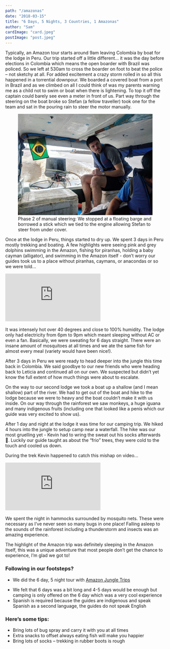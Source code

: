 ```yaml
---
path: "/amazonas"
date: "2018-03-15"
title: "6 Days, 5 Nights, 3 Countries, 1 Amazonas"
author: "Sam"
cardImage: "card.jpeg"
postImage: "post.jpeg"
---
```


Typically, an Amazon tour starts around 9am leaving Colombia by boat for the lodge in Peru. Our trip started off a little different... it was the day before elections in Colombia which means the open boarder with Brazil was policed. So we left at 530am to cross the boarder on foot to beat the police – not sketchy at all. For added excitement a crazy storm rolled in so all this happened in a torrential downpour. We boarded a covered boat from a port in Brazil and as we climbed on all I could think of was my parents warning me as a child not to swim or boat when there is lightening. To top it off the captain could barely see even a meter in front of us. Part way through the steering on the boat broke so Stefan (a fellow traveller) took one for the team and sat in the pouring rain to steer the motor manually.

<figure>
  <img src="manual_steering.jpg"/>
  <figcaption>
    Phase 2 of manual steering: We stopped at a floating barge and borrowed a stick which we tied to the engine allowing Stefan to steer from under cover.
  </figcaption>
</figure>

Once at the lodge in Peru, things started to dry up. We spent 3 days in Peru mostly trekking and boating. A few highlights were seeing pink and grey dolphins swimming in the Amazon, fishing for piranhas, holding a baby cayman (alligator), and swimming in the Amazon itself - don’t worry our guides took us to a place without piranhas, caymans, or anacondas or so we were told...

<div class="video-responsive">
  <iframe frameborder="0"
  src="https://www.youtube.com/embed/l0fvlOhcXjg?rel=0&amp;showinfo=0" gesture="media" allow="encrypted-media" allowfullscreen></iframe>
</div>

It was intensely hot over 40 degrees and close to 100% humidity. The lodge only had electricity from 6pm to 9pm which meant sleeping without AC or even a fan. Basically, we were sweating for 6 days straight. There were an insane amount of mosquitoes at all times and we ate the same fish for almost every meal (variety would have been nice!).

After 3 days in Peru we were ready to head deeper into the jungle this time back in Colombia. We said goodbye to our new friends who were heading back to Leticia and continued all on our own. We suspected but didn’t yet know the full extent of how much things were about to escalate.

On the way to our second lodge we took a boat up a shallow (and I mean shallow) part of the river. We had to get out of the boat and hike to the lodge because we were to heavy and the boat couldn’t make it with us inside. On our way through the rainforest we saw monkeys, a huge iguana and many indigenous fruits (including one that looked like a penis which our guide was very excited to show us).

After 1 day and night at the lodge it was time for our camping trip. We hiked 4 hours into the jungle to setup camp near a waterfall. The hike was our most gruelling yet - Kevin had to wring the sweat out his socks afterwards 🤮. Luckily our guide taught as about the “frio” trees, they were cold to the touch and cooled us down.

<instagram uuid="Bgblp1sHi6A"></instagram>

During the trek Kevin happened to catch this mishap on video...

<div class="video-responsive">
  <iframe frameborder="0"
  src="https://www.youtube.com/embed/BxB8XwHmwQI?rel=0&amp;showinfo=0" gesture="media" allow="encrypted-media" allowfullscreen></iframe>
</div>

We spent the night in hammocks surrounded by mosquito nets. These were necessary as I’ve never seen so many bugs in one place! Falling asleep to the sounds of the rainforest including a thunderstorm and insects was an amazing experience.  

The highlight of the Amazon trip was definitely sleeping in the Amazon itself, this was a unique adventure that most people don’t get the chance to experience, I’m glad we got to!

### Following in our footsteps?

* We did the 6 day, 5 night tour with [Amazon Jungle Trips](https://forestours.com/)
- We felt that 6 days was a bit long and 4-5 days would be enough but camping is only offered on the 6 day which was a very cool experience
- Spanish is required because the guides are indigenous and speak Spanish as a second language, the guides do not speak English

### Here’s some tips:

- Bring lots of bug spray and carry it with you at all times
- Extra snacks to offset always eating fish will make you happier
- Bring lots of socks – trekking in rubber boots is rough

